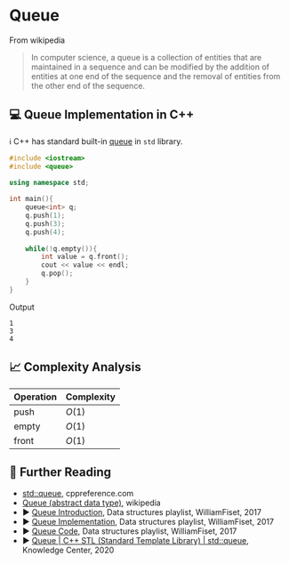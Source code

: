 # Queue

From wikipedia

> In computer science, a queue is a collection of entities that are maintained in a sequence and can be modified by the addition of entities at one end of the sequence and the removal of entities from the other end of the sequence.



## 💻 Queue Implementation in C++

ℹ️ C++ has standard built-in [queue](https://en.cppreference.com/w/cpp/container/queue) in `std` library.


```cpp
#include <iostream>
#include <queue>
  
using namespace std;

int main(){
    queue<int> q;
    q.push(1);
    q.push(3);
    q.push(4);
    
    while(!q.empty()){
        int value = q.front();
        cout << value << endl;
        q.pop();
    }
}
```

Output

```
1
3
4
```

## 📈 Complexity Analysis

| Operation       | Complexity          |
|-----------------|---------------------|
| push            | $O(1)$              |
| empty           | $O(1)$              |
| front           | $O(1)$              |

## 🔗 Further Reading

* [std::queue](https://en.cppreference.com/w/cpp/container/queue), cppreference.com
* [Queue (abstract data type)](https://en.wikipedia.org/wiki/Queue_(abstract_data_type)), wikipedia
* ▶️ [Queue Introduction](https://www.youtube.com/watch?v=KxzhEQ-zpDc&list=PLDV1Zeh2NRsB6SWUrDFW2RmDotAfPbeHu&index=11&ab_channel=WilliamFiset), Data structures playlist, WilliamFiset, 2017
* ▶️ [Queue Implementation](https://www.youtube.com/watch?v=EoisnPvUkOA&list=PLDV1Zeh2NRsB6SWUrDFW2RmDotAfPbeHu&index=12&ab_channel=WilliamFiset), Data structures playlist, WilliamFiset, 2017
* ▶️ [Queue Code](https://www.youtube.com/watch?v=HV-hpvuGaC4&list=PLDV1Zeh2NRsB6SWUrDFW2RmDotAfPbeHu&index=13&ab_channel=WilliamFiset), Data structures playlist, WilliamFiset, 2017
* ▶️ [Queue | C++ STL (Standard Template Library) | std::queue](https://www.youtube.com/watch?v=M73wcfBwX7Y&ab_channel=KnowledgeCenter), Knowledge Center, 2020
